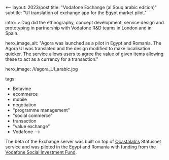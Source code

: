 <--
layout: 2023/post
title: "Vodafone Exchange (al Souq arabic edition)"
subtitle: "UI translation of exchange app for the Egypt market pilot."

intro: >
  Dug did the ethnography, concept development, service design and prototyping in partnership with Vodafone R&amp;D teams in London and in Spain.

hero_image_alt: "Agora was launched as a pilot in Egypt and Romania. The Agora UI was translated and the design modified to make localisation quicker. The service allows users to agree the value of given items allowing these to act as a currency for a transaction."

hero_image: /i/agora_UI_arabic.jpg

tags:
 - Betavine
 - ecommerce
 - mobile
 - negotiation
 - "programme management"
 - "social commerce"
 - transaction
 - "value exchange"
 - Vodafone
-->

 The beta of the Exchange server was built on top of <a href="http://www.ocastalabs.com">Ocastalab's</a> Statusnet service and was piloted in the Egypt and Romania with funding from the [Vodafone Social Investment Fund](https://www.vodafone.com/content/dam/vodcom/sustainability/pdfs/2008-09_vodafonecr.pdf).



